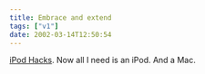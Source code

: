 ```yaml
---
title: Embrace and extend
tags: ["v1"]
date: 2002-03-14T12:50:54
---
```


[iPod Hacks][1]. Now all I need is an iPod. And a Mac.

[1]: http://www.ipodhacks.com/
